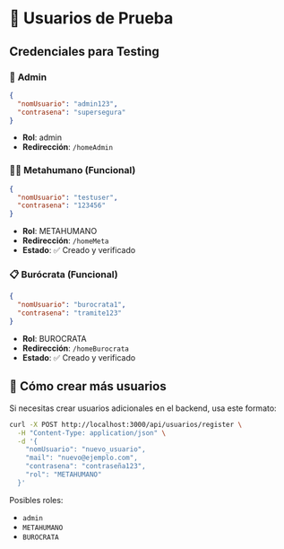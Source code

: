 # 🧪 Usuarios de Prueba

## Credenciales para Testing

### 👑 **Admin**
```json
{
  "nomUsuario": "admin123",
  "contrasena": "supersegura"
}
```
- **Rol**: admin
- **Redirección**: `/homeAdmin`

### 🦸‍♂️ **Metahumano** (Funcional)
```json
{
  "nomUsuario": "testuser",
  "contrasena": "123456"
}
```
- **Rol**: METAHUMANO
- **Redirección**: `/homeMeta`
- **Estado**: ✅ Creado y verificado

### 📋 **Burócrata** (Funcional)
```json
{
  "nomUsuario": "burocrata1",
  "contrasena": "tramite123"
}
```
- **Rol**: BUROCRATA
- **Redirección**: `/homeBurocrata`
- **Estado**: ✅ Creado y verificado

## 🔧 Cómo crear más usuarios

Si necesitas crear usuarios adicionales en el backend, usa este formato:

```bash
curl -X POST http://localhost:3000/api/usuarios/register \
  -H "Content-Type: application/json" \
  -d '{
    "nomUsuario": "nuevo_usuario",
    "mail": "nuevo@ejemplo.com",
    "contrasena": "contraseña123",
    "rol": "METAHUMANO"
  }'
```

Posibles roles:
- `admin`
- `METAHUMANO`
- `BUROCRATA`
